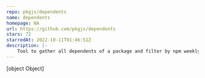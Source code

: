 ```yaml
---
repo: pkgjs/dependents
name: dependents
homepage: NA
url: https://github.com/pkgjs/dependents
stars: 72
starredAt: 2022-10-11T01:46:51Z
description: |-
    Tool to gather all dependents of a package and filter by npm weekly downloads, github forks, stars and watchers
---
```


[object Object]
